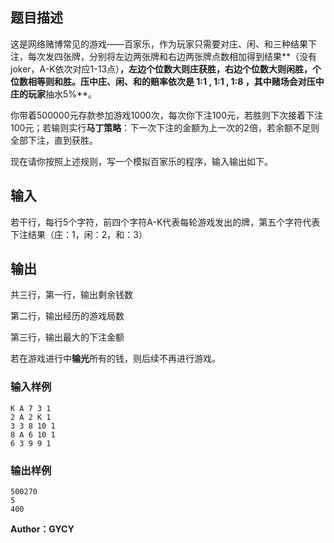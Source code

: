 
## 题目描述

这是网络赌博常见的游戏——百家乐，作为玩家只需要对庄、闲、和三种结果下注，每次发四张牌，分别将左边两张牌和右边两张牌点数相加得到结果**（没有joker，A-K依次对应1-13点）**，**左边个位数大**则庄获胜，**右边个位数大**则闲胜，**个位数相等**则和胜。压中庄、闲、和的赔率依次是 **1:1 , 1:1 , 1:8** ，其中赌场会对压中庄的玩家**抽水5%**。

你带着500000元存款参加游戏1000次，每次你下注100元，若胜则下次接着下注100元；若输则实行**马丁策略**：下一次下注的金额为上一次的2倍，若余额不足则全部下注，直到获胜。

现在请你按照上述规则，写一个模拟百家乐的程序，输入输出如下。

## 输入

若干行，每行5个字符，前四个字符A-K代表每轮游戏发出的牌，第五个字符代表下注结果（庄：1，闲：2，和：3）

## 输出

共三行，第一行，输出剩余钱数

第二行，输出经历的游戏局数

第三行，输出最大的下注金额

若在游戏进行中**输光**所有的钱，则后续不再进行游戏。

### 输入样例 


    K A 7 3 1
    2 A 2 K 1
    3 3 8 10 1
    8 A 6 10 1
    6 3 9 9 1


### 输出样例


    500270
    5
    400


**Author：GYCY**